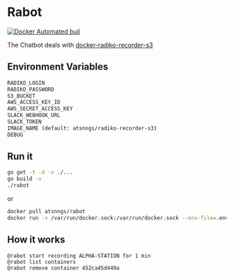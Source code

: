 Rabot
=====

[![Docker Automated buil](https://img.shields.io/docker/automated/atsnngs/rabot.svg?maxAge=2592000)](https://hub.docker.com/r/atsnngs/rabot/)

The Chatbot deals with [docker-radiko-recorder-s3]

Environment Variables
---------------------

```sh
RADIKO_LOGIN
RADIKO_PASSWORD
S3_BUCKET
AWS_ACCESS_KEY_ID
AWS_SECRET_ACCESS_KEY
SLACK_WEBHOOK_URL
SLACK_TOKEN
IMAGE_NAME (default: atsnngs/radiko-recorder-s3)
DEBUG
```

Run it
------

```sh
go get -t -d -v ./...
go build -v
./rabot
```

or

```sh
docker pull atsnngs/rabot
docker run -v /var/run/docker.sock:/var/run/docker.sock --env-file=.envrc atsnngs/rabot
```

How it works
------------

```
@rabot start recording ALPHA-STATION for 1 min
@rabot list containers
@rabot remove container 452ca45d449a
```

[docker-radiko-recorder-s3]: https://github.com/ngs/docker-radiko-recorder-s3
